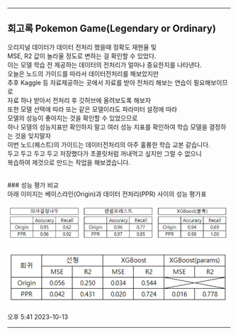   
***
## 회고록 Pokemon Game(Legendary or Ordinary)<br/>
오리지널 데이터가 데이터 전처리 했을때 정확도 재현율 및<br/>
MSE, R2 값이 놀라울 정도로 변하는 걸 확인할 수 있었다.<br/>
이는 모델 학습 전 제공하는 데이터의 전처리가 얼마나 중요한지를 나타낸다.<br/>
오늘은 노드의 가이드를 따라서 데이터전처리를 해보았지만<br/>
추후 Kaggle 등 자료제공하는 곳에서 자료를 받아 전처리 해보는 연습이 필요해보이므로<br/>
자료 하나 받아서 전처리 후 깃허브에 올려보도록 해보자<br/>
또한 모델 선택에 따라 또는 같은 모델이라도 파라미터 설정에 따라<br/>
모델의 성능이 좋아지는 것을 확인할 수 있었으므로<br/>
하나 모델의 성능지표만 확인하지 말고 여러 성능 지표를 확인하여 학습 모델을 결정하는 것을 잊지말자<br/>
이번 노드(퀘스트)의 가이드는 데이터전처리의 아주 훌륭한 학습 교본 같습니다.<br/>
두고 두고 두고 두고 저장했다가 초콜릿처럼 꺼내먹고 싶지만 그럴 수 없으니<br/>
복습하여 제것으로 만드는 작업을 해보겠습니다.<br/>

<br/>
### 성능 평가 비교<br/>
아래 이미지는 베이스라인(Origin)과 데이터 전처리(PPR) 사이의 성능 평가표

![image1](./20231013classi.png)

![image1](./20231013regre.png)

오후 5:41 2023-10-13
***
